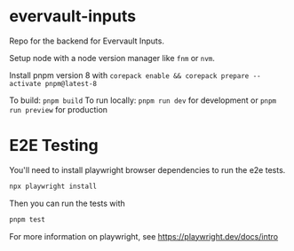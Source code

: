 # evervault-inputs

Repo for the backend for Evervault Inputs.

Setup node with a node version manager like `fnm` or `nvm`.

Install pnpm version 8 with `corepack enable && corepack prepare --activate pnpm@latest-8`

To build: `pnpm build`
To run locally: `pnpm run dev` for development or `pnpm run preview` for production

# E2E Testing

You'll need to install playwright browser dependencies to run the e2e tests.

```bash
npx playwright install
```

Then you can run the tests with

```bash
pnpm test
```

For more information on playwright, see https://playwright.dev/docs/intro
